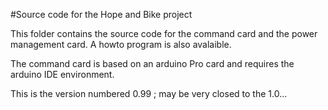 #Source code for the Hope and Bike project

This folder contains the source code for the command card and the power management card. A howto program is also avalaible.

The command card is based on an arduino Pro card and requires the arduino IDE environment.

This is the version numbered 0.99 ; may be very closed to the 1.0...



